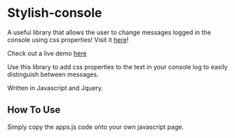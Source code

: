 # Stylish-console
A useful library that allows the user to change messages logged in the console using css properties! Visit it [here](https://github.com/JPrevost21/stylish-console)!

Check out a live demo [here](https://jprevost21.github.io/stylish-console/)

Use this library to add css properties to the text in your console log to easily distinguish between messages.

Written in Javascript and Jquery.

## How To Use
Simply copy the apps.js code onto your own javascript page.